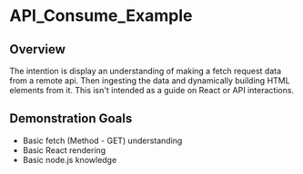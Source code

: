 # API_Consume_Example

## Overview
The intention is display an understanding of making a fetch request data from a remote api. Then ingesting the data and dynamically building HTML elements from it. This isn't intended as a guide on React or API interactions.

## Demonstration Goals
- Basic fetch (Method - GET) understanding
- Basic React rendering 
- Basic node.js knowledge
 